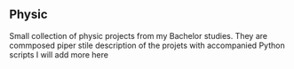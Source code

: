 ## Physic
Small collection of physic projects from my Bachelor studies.
They are commposed piper stile description of the projets with accompanied Python scripts
I will add more here
